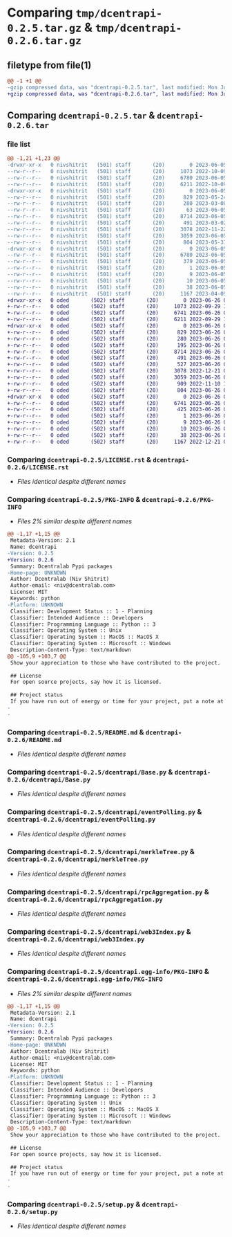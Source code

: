 # Comparing `tmp/dcentrapi-0.2.5.tar.gz` & `tmp/dcentrapi-0.2.6.tar.gz`

## filetype from file(1)

```diff
@@ -1 +1 @@
-gzip compressed data, was "dcentrapi-0.2.5.tar", last modified: Mon Jun  5 07:36:54 2023, max compression
+gzip compressed data, was "dcentrapi-0.2.6.tar", last modified: Mon Jun 26 07:56:13 2023, max compression
```

## Comparing `dcentrapi-0.2.5.tar` & `dcentrapi-0.2.6.tar`

### file list

```diff
@@ -1,21 +1,23 @@
-drwxr-xr-x   0 nivshitrit   (501) staff       (20)        0 2023-06-05 07:36:54.163551 dcentrapi-0.2.5/
--rw-r--r--   0 nivshitrit   (501) staff       (20)     1073 2022-10-09 08:58:27.000000 dcentrapi-0.2.5/LICENSE.rst
--rw-r--r--   0 nivshitrit   (501) staff       (20)     6780 2023-06-05 07:36:54.163414 dcentrapi-0.2.5/PKG-INFO
--rw-r--r--   0 nivshitrit   (501) staff       (20)     6211 2022-10-09 08:58:27.000000 dcentrapi-0.2.5/README.md
-drwxr-xr-x   0 nivshitrit   (501) staff       (20)        0 2023-06-05 07:36:54.162538 dcentrapi-0.2.5/dcentrapi/
--rw-r--r--   0 nivshitrit   (501) staff       (20)      829 2023-05-24 09:45:16.000000 dcentrapi-0.2.5/dcentrapi/Base.py
--rw-r--r--   0 nivshitrit   (501) staff       (20)      280 2023-03-08 10:39:09.000000 dcentrapi-0.2.5/dcentrapi/__init__.py
--rw-r--r--   0 nivshitrit   (501) staff       (20)       63 2023-06-05 07:36:32.000000 dcentrapi-0.2.5/dcentrapi/common.py
--rw-r--r--   0 nivshitrit   (501) staff       (20)     8714 2023-06-05 07:36:17.000000 dcentrapi-0.2.5/dcentrapi/eventPolling.py
--rw-r--r--   0 nivshitrit   (501) staff       (20)      491 2023-03-02 14:02:13.000000 dcentrapi-0.2.5/dcentrapi/gasMonitor.py
--rw-r--r--   0 nivshitrit   (501) staff       (20)     3078 2022-11-22 15:13:50.000000 dcentrapi-0.2.5/dcentrapi/merkleTree.py
--rw-r--r--   0 nivshitrit   (501) staff       (20)     3059 2023-06-05 07:36:17.000000 dcentrapi-0.2.5/dcentrapi/rpcAggregation.py
--rw-r--r--   0 nivshitrit   (501) staff       (20)      804 2023-05-31 13:35:59.000000 dcentrapi-0.2.5/dcentrapi/web3Index.py
-drwxr-xr-x   0 nivshitrit   (501) staff       (20)        0 2023-06-05 07:36:54.163254 dcentrapi-0.2.5/dcentrapi.egg-info/
--rw-r--r--   0 nivshitrit   (501) staff       (20)     6780 2023-06-05 07:36:54.000000 dcentrapi-0.2.5/dcentrapi.egg-info/PKG-INFO
--rw-r--r--   0 nivshitrit   (501) staff       (20)      379 2023-06-05 07:36:54.000000 dcentrapi-0.2.5/dcentrapi.egg-info/SOURCES.txt
--rw-r--r--   0 nivshitrit   (501) staff       (20)        1 2023-06-05 07:36:54.000000 dcentrapi-0.2.5/dcentrapi.egg-info/dependency_links.txt
--rw-r--r--   0 nivshitrit   (501) staff       (20)        9 2023-06-05 07:36:54.000000 dcentrapi-0.2.5/dcentrapi.egg-info/requires.txt
--rw-r--r--   0 nivshitrit   (501) staff       (20)       10 2023-06-05 07:36:54.000000 dcentrapi-0.2.5/dcentrapi.egg-info/top_level.txt
--rw-r--r--   0 nivshitrit   (501) staff       (20)       38 2023-06-05 07:36:54.163613 dcentrapi-0.2.5/setup.cfg
--rw-r--r--   0 nivshitrit   (501) staff       (20)     1167 2023-04-09 07:57:53.000000 dcentrapi-0.2.5/setup.py
+drwxr-xr-x   0 oded       (502) staff       (20)        0 2023-06-26 07:56:13.505123 dcentrapi-0.2.6/
+-rw-r--r--   0 oded       (502) staff       (20)     1073 2022-09-29 14:45:59.000000 dcentrapi-0.2.6/LICENSE.rst
+-rw-r--r--   0 oded       (502) staff       (20)     6741 2023-06-26 07:56:13.504991 dcentrapi-0.2.6/PKG-INFO
+-rw-r--r--   0 oded       (502) staff       (20)     6211 2022-09-29 14:45:59.000000 dcentrapi-0.2.6/README.md
+drwxr-xr-x   0 oded       (502) staff       (20)        0 2023-06-26 07:56:13.504110 dcentrapi-0.2.6/dcentrapi/
+-rw-r--r--   0 oded       (502) staff       (20)      829 2023-06-26 05:46:25.000000 dcentrapi-0.2.6/dcentrapi/Base.py
+-rw-r--r--   0 oded       (502) staff       (20)      280 2023-06-26 05:46:25.000000 dcentrapi-0.2.6/dcentrapi/__init__.py
+-rw-r--r--   0 oded       (502) staff       (20)      195 2023-06-26 06:53:05.000000 dcentrapi-0.2.6/dcentrapi/common.py
+-rw-r--r--   0 oded       (502) staff       (20)     8714 2023-06-26 05:46:25.000000 dcentrapi-0.2.6/dcentrapi/eventPolling.py
+-rw-r--r--   0 oded       (502) staff       (20)      491 2023-06-26 05:46:25.000000 dcentrapi-0.2.6/dcentrapi/gasMonitor.py
+-rw-r--r--   0 oded       (502) staff       (20)      527 2023-06-26 06:53:05.000000 dcentrapi-0.2.6/dcentrapi/hackMitigation.py
+-rw-r--r--   0 oded       (502) staff       (20)     3078 2022-12-21 09:08:31.000000 dcentrapi-0.2.6/dcentrapi/merkleTree.py
+-rw-r--r--   0 oded       (502) staff       (20)     3059 2023-06-26 05:46:25.000000 dcentrapi-0.2.6/dcentrapi/rpcAggregation.py
+-rw-r--r--   0 oded       (502) staff       (20)      909 2022-11-10 13:20:43.000000 dcentrapi-0.2.6/dcentrapi/test.py
+-rw-r--r--   0 oded       (502) staff       (20)      804 2023-06-26 05:46:25.000000 dcentrapi-0.2.6/dcentrapi/web3Index.py
+drwxr-xr-x   0 oded       (502) staff       (20)        0 2023-06-26 07:56:13.504809 dcentrapi-0.2.6/dcentrapi.egg-info/
+-rw-r--r--   0 oded       (502) staff       (20)     6741 2023-06-26 07:56:13.000000 dcentrapi-0.2.6/dcentrapi.egg-info/PKG-INFO
+-rw-r--r--   0 oded       (502) staff       (20)      425 2023-06-26 07:56:13.000000 dcentrapi-0.2.6/dcentrapi.egg-info/SOURCES.txt
+-rw-r--r--   0 oded       (502) staff       (20)        1 2023-06-26 07:56:13.000000 dcentrapi-0.2.6/dcentrapi.egg-info/dependency_links.txt
+-rw-r--r--   0 oded       (502) staff       (20)        9 2023-06-26 07:56:13.000000 dcentrapi-0.2.6/dcentrapi.egg-info/requires.txt
+-rw-r--r--   0 oded       (502) staff       (20)       10 2023-06-26 07:56:13.000000 dcentrapi-0.2.6/dcentrapi.egg-info/top_level.txt
+-rw-r--r--   0 oded       (502) staff       (20)       38 2023-06-26 07:56:13.505161 dcentrapi-0.2.6/setup.cfg
+-rw-r--r--   0 oded       (502) staff       (20)     1167 2022-12-21 09:08:31.000000 dcentrapi-0.2.6/setup.py
```

### Comparing `dcentrapi-0.2.5/LICENSE.rst` & `dcentrapi-0.2.6/LICENSE.rst`

 * *Files identical despite different names*

### Comparing `dcentrapi-0.2.5/PKG-INFO` & `dcentrapi-0.2.6/PKG-INFO`

 * *Files 2% similar despite different names*

```diff
@@ -1,17 +1,15 @@
 Metadata-Version: 2.1
 Name: dcentrapi
-Version: 0.2.5
+Version: 0.2.6
 Summary: Dcentralab Pypi packages
-Home-page: UNKNOWN
 Author: Dcentralab (Niv Shitrit)
 Author-email: <niv@dcentralab.com>
 License: MIT
 Keywords: python
-Platform: UNKNOWN
 Classifier: Development Status :: 1 - Planning
 Classifier: Intended Audience :: Developers
 Classifier: Programming Language :: Python :: 3
 Classifier: Operating System :: Unix
 Classifier: Operating System :: MacOS :: MacOS X
 Classifier: Operating System :: Microsoft :: Windows
 Description-Content-Type: text/markdown
@@ -105,9 +103,7 @@
 Show your appreciation to those who have contributed to the project.
 
 ## License
 For open source projects, say how it is licensed.
 
 ## Project status
 If you have run out of energy or time for your project, put a note at the top of the README saying that development has slowed down or stopped completely. Someone may choose to fork your project or volunteer to step in as a maintainer or owner, allowing your project to keep going. You can also make an explicit request for maintainers.
-
-
```

### Comparing `dcentrapi-0.2.5/README.md` & `dcentrapi-0.2.6/README.md`

 * *Files identical despite different names*

### Comparing `dcentrapi-0.2.5/dcentrapi/Base.py` & `dcentrapi-0.2.6/dcentrapi/Base.py`

 * *Files identical despite different names*

### Comparing `dcentrapi-0.2.5/dcentrapi/eventPolling.py` & `dcentrapi-0.2.6/dcentrapi/eventPolling.py`

 * *Files identical despite different names*

### Comparing `dcentrapi-0.2.5/dcentrapi/merkleTree.py` & `dcentrapi-0.2.6/dcentrapi/merkleTree.py`

 * *Files identical despite different names*

### Comparing `dcentrapi-0.2.5/dcentrapi/rpcAggregation.py` & `dcentrapi-0.2.6/dcentrapi/rpcAggregation.py`

 * *Files identical despite different names*

### Comparing `dcentrapi-0.2.5/dcentrapi/web3Index.py` & `dcentrapi-0.2.6/dcentrapi/web3Index.py`

 * *Files identical despite different names*

### Comparing `dcentrapi-0.2.5/dcentrapi.egg-info/PKG-INFO` & `dcentrapi-0.2.6/dcentrapi.egg-info/PKG-INFO`

 * *Files 2% similar despite different names*

```diff
@@ -1,17 +1,15 @@
 Metadata-Version: 2.1
 Name: dcentrapi
-Version: 0.2.5
+Version: 0.2.6
 Summary: Dcentralab Pypi packages
-Home-page: UNKNOWN
 Author: Dcentralab (Niv Shitrit)
 Author-email: <niv@dcentralab.com>
 License: MIT
 Keywords: python
-Platform: UNKNOWN
 Classifier: Development Status :: 1 - Planning
 Classifier: Intended Audience :: Developers
 Classifier: Programming Language :: Python :: 3
 Classifier: Operating System :: Unix
 Classifier: Operating System :: MacOS :: MacOS X
 Classifier: Operating System :: Microsoft :: Windows
 Description-Content-Type: text/markdown
@@ -105,9 +103,7 @@
 Show your appreciation to those who have contributed to the project.
 
 ## License
 For open source projects, say how it is licensed.
 
 ## Project status
 If you have run out of energy or time for your project, put a note at the top of the README saying that development has slowed down or stopped completely. Someone may choose to fork your project or volunteer to step in as a maintainer or owner, allowing your project to keep going. You can also make an explicit request for maintainers.
-
-
```

### Comparing `dcentrapi-0.2.5/setup.py` & `dcentrapi-0.2.6/setup.py`

 * *Files identical despite different names*

